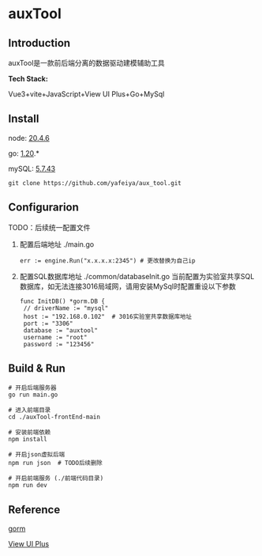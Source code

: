 # auxTool

## Introduction

auxTool是一款前后端分离的数据驱动建模辅助工具

**Tech Stack:**

Vue3+vite+JavaScript+View UI Plus+Go+MySql

## Install

node: [20.4.6](https://nodejs.cn/download/)

go: [1.20](https://go.dev/dl/).*

mySQL: [5.7.43](https://dev.mysql.com/downloads/installer/)

```
git clone https://github.com/yafeiya/aux_tool.git
```

## Configurarion

TODO：后续统一配置文件

1. 配置后端地址
   ./main.go

   ```
   err := engine.Run("x.x.x.x:2345") # 更改替换为自己ip
   ```
2. 配置SQL数据库地址
   ./common/databaseInit.go
   当前配置为实验室共享SQL数据库，如无法连接3016局域网，请用安装MySql时配置重设以下参数

   ```
   func InitDB() *gorm.DB {
   	// driverName := "mysql"
   	host := "192.168.0.102"  # 3016实验室共享数据库地址
   	port := "3306"
   	database := "auxtool"
   	username := "root"
   	password := "123456"
   ```

## Build & Run

```
# 开启后端服务器
go run main.go

# 进入前端目录
cd ./auxTool-frontEnd-main

# 安装前端依赖
npm install

# 开启json虚拟后端
npm run json  # TODO后续删除

# 开启前端服务 (./前端代码目录)
npm run dev

```

## Reference

[gorm](https://gorm.io/docs/)

[View UI Plus](https://www.iviewui.com/view-ui-plus/guide/introduce)
